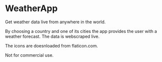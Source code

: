 # WeatherApp
Get weather data live from anywhere in the world.

By choosing a country and one of its cities the app provides the user with a weather forecast. The data is webscraped live. 

The icons are doesnloaded from flaticon.com.

Not for commercial use.
